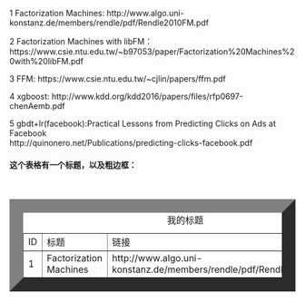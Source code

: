<p>1 Factorization Machines: http://www.algo.uni-konstanz.de/members/rendle/pdf/Rendle2010FM.pdf</p>
<p>2 Factorization Machines with libFM： https://www.csie.ntu.edu.tw/~b97053/paper/Factorization%20Machines%20with%20libFM.pdf</p>
<p>3 FFM: https://www.csie.ntu.edu.tw/~cjlin/papers/ffm.pdf</p>
<p>4 xgboost: http://www.kdd.org/kdd2016/papers/files/rfp0697-chenAemb.pdf</p>
<p>5 gbdt+lr(facebook):Practical Lessons from Predicting Clicks on Ads at Facebook</br>http://quinonero.net/Publications/predicting-clicks-facebook.pdf</p>

<html>

<body>

<h4>这个表格有一个标题，以及粗边框：</h4>

<table border="24">
<caption>我的标题</caption>
<tr>
  <td>ID</td>
  <td>标题</td>
  <td>链接</td>
</tr>
<tr>
  <td>1</td>
  <td>Factorization Machines</td>
  <td>http://www.algo.uni-konstanz.de/members/rendle/pdf/Rendle2010FM.pdf</td>
</tr>
</table>

</body>
</html>
